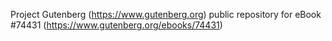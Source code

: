 Project Gutenberg (https://www.gutenberg.org) public repository for eBook #74431 (https://www.gutenberg.org/ebooks/74431)
